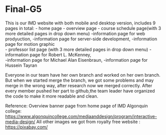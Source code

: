 # Final-G5
This is our IMD website with both mobile and desktop version, includes 9 pages in total:
    - home page 
    - overview page 
    - course schedule page(with 3 more detailed pages in drop down menu) 
          -information page for web prodyuction, 
          -information page for server-side development, 
          -information page for motion graphic          
    - professor list page (with 3 more detailed pages in drop down menu) 
          -information page for Robert L. McKenney,  
          -information page for Michael Alan Eisenbraun, 
          -information page for Hussein Tayran
          

Everyone in our team have her own branch and worked on her own branch. But when we started merge the branch, we got some problems and may merge in the wrong way, after research now we merged correctly. 
After every member pushed her part to github,the team leader have organized the code to make it more readable and clean.

Reference:
Overview banner page from home page of IMD Algonquin college: https://www.algonquincollege.com/mediaanddesign/program/interactive-media-design/
All other images we got from royalty free website : https://pixabay.com/
